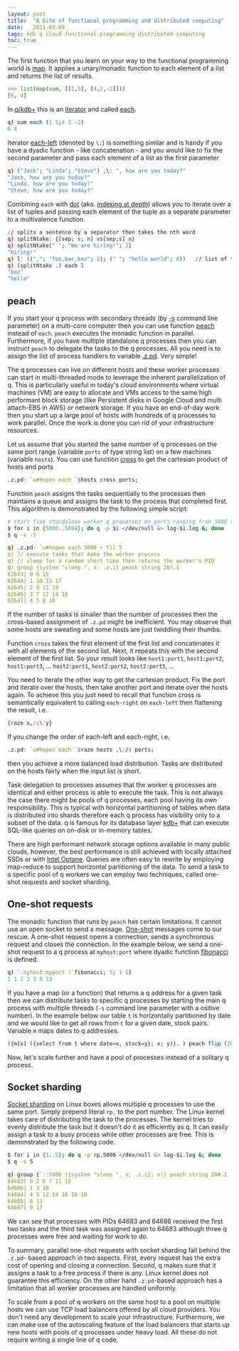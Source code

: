 ```yaml
---
layout: post
title:  "A bite of functional programming and distributed computing"
date:   2021-03-09
tags: kdb q cloud functional-programming distributed-computing
toc: true
---
```


The first function that you learn on your way to the functional programming world is [map](https://en.wikipedia.org/wiki/Map_(higher-order_function)). It applies a unary/monadic function to each element of a list and returns the list of results.

```python
>>> list(map(sum, [[1,5], [4,2,-2]]))
[6, 4]
```

In [q/kdb+](https://code.kx.com/q/) this is an [iterator](https://code.kx.com/q/ref/iterators/) and called [each](https://code.kx.com/q/ref/each/).

```q
q) sum each (1 5;4 2 -2)
6 4
```

Iterator [each-left](https://code.kx.com/q/ref/maps/#each-left-and-each-right) (denoted by `\:`) is something similar and is handy if you have a dyadic function - like concatenation - and you would like to fix the second parameter and pass each element of a list as the first parameter

```q
q) ("Jack"; "Linda"; "Steve") ,\: ", how are you today?"
"Jack, how are you today?"
"Linda, how are you today?"
"Steve, how are you today?"
```

Combining `each` with [dot](https://code.kx.com/q/ref/apply/#index) (aka. [indexing at depth](https://code.kx.com/q4m3/6_Functions/#653-indexing-at-depth)) allows you to iterate over a list of tuples and passing each element of the tuple as a separate parameter to a multivalence function.

```q
// splits a sentence by a separator then takes the nth word
q) splitNtake: {[sep; s; n] vs[sep;s] n}
q) splitNtake[" "; "We are hiring!"; 2]
"hiring!"
q) l: ((","; "foo,bar,baz"; 2); (" "; "hello world"; 0))   // list of triples
q) (splitNtake .) each l
"baz"
"hello"
```
## peach

If you start your q process with secondary threads (by [-s](https://code.kx.com/q/basics/cmdline/#-s-secondary-threads) command line parameter) on a multi-core computer then you can use function [peach](https://code.kx.com/q/ref/each/) instead of `each`. `peach` executes the monadic function in parallel. Furthermore, if you have multiple standalone q processes then you can instruct `peach` to delegate the tasks to the q processes. All you need is to assign the list of process handlers to variable [.z.pd](https://code.kx.com/q/ref/dotz/#zpd-peach-handles). Very simple!

The q processes can live on different hosts and these worker processes can start in multi-threaded mode to leverage the inherent parallelization of q. This is particularly useful in today's cloud environments where virtual machines (VM) are easy to allocate and VMs access to the same high performant block storage (like Persistent disks in Google Cloud and multi attach-EBS in AWS) or network storage. If you have an end-of-day work then you start up a large pool of hosts with hundreds of q processes to work parallel. Once the work is done you can rid of your infrastructure resources.

Let us assume that you started the same number of q processes on the same port range (variable `ports` of type string list) on a few machines (variable `hosts`). You can use function [cross](https://code.kx.com/q/ref/cross/) to get the cartesian product of hosts and ports

```q
.z.pd: `u#hopen each `$hosts cross ports;
```

Function `peach` assigns the tasks sequentially to the processes then maintains a queue and assigns the task to the process that completed first. This algorithm is demonstrated by the following simple script:

```bash
# start five standalone worker q processes on ports ranging from 5000 to 5004
$ for i in {5000..5004}; do q -p $i </dev/null &> log-$i.log &; done
$ q -s -5
```

```q
q) .z.pd: `u#hopen each 5000 + til 5
q) // execute tasks that make the worker process
q) // sleep for a random short time then returns the worker's PID
q) group {system "sleep ", x; .z.i} peach string 20?.1
62643| 0 6 15
62644| 1 10 13 17
62645| 2 9 11 19
62646| 3 7 12 14 18
62647| 4 5 8 16
```

If the number of tasks is smaller than the number of processes then the cross-based assignment of `.z.pd` might be inefficient. You may observe that some hosts are sweating and some hosts are just twiddling their thumbs.

Function `cross` takes the first element of the first list and concatenates it with all elements of the second list. Next, it repeats this with the second element of the first list. So your result looks like  `host1:port1`, `host1:port2`, `host1:port3`, ... `host2:port1`, `host2:port2`, `host2:port3`, ...

You need to iterate the other way to get the cartesian product. Fix the port and iterate over the hosts, then take another port and iterate over the hosts again. To achieve this you just need to recall that function cross is semantically equivalent to calling `each-right` on `each-left` then flattening the result, i.e.

```q
{raze x,/:\:y}
```

If you change the order of each-left and each-right, i.e.

```q
.z.pd: `u#hopen each `$raze hosts ,\:/: ports;
```

then you achieve a more balanced load distribution. Tasks are distributed on the hosts fairly when the input list is short.

Task delegation to processes assumes that the worker q processes are identical and either process is able to execute the task. This is not always the case there might be pools of q processes, each pool having its own responsibility. This is typical with horizontal partitioning of tables when data is distributed into shards therefore each q process has visibility only to a subset of the data. q is famous for its database layer [kdb+](https://code.kx.com/q4m3/14_Introduction_to_Kdb%2B/) that can execute SQL-like queries on on-disk or in-memory tables.

There are high performant network storage options available in many public clouds, however, the best performance is still achieved with locally attached SSDs or with [Intel Optane](https://code.kx.com/q/kb/optane/). Queries are often easy to rewrite by employing map-reduce to support horizontal partitioning of the data. To send a task to a specific pool of q workers we can employ two techniques, called one-shot requests and socket sharding.

## One-shot requests

The monadic function that runs by `peach` has certain limitations. It cannot use an open socket to send a message. [One-shot](https://code.kx.com/q/basics/ipc/#sync-request-get) messages come to our rescue. A one-shot request opens a connection, sends a synchronous request and closes the connection. In the example below, we send a one-shot request to a q process at `myhost:port` where dyadic function [fibonacci](https://code.kx.com/q4m3/1_Q_Shock_and_Awe/#112-example-fibonacci-numbers) is defined.

```q
q) `:myhost:myport (`fibonacci; 5; 1 1)
1 1 2 3 5 8 13
```

If you have a map (or a function) that returns a q address for a given task then we can distribute tasks to specific q processes by starting the main q process with multiple threads (`-s` command line parameter with a ositive number). In the example below our table `t` is horizontally partitioned by date and we would like to get all rows from `t` for a given date, stock pairs. Variable `m` maps dates to q addresses.

```q
({m[x] ({select from t where date=x, stock=y}; x; y)}. ) peach flip (2021.01.26 2020.02.24 2018.09.20; `GOOG`IBM`MSFT)
```

Now, let's scale further and have a pool of processes instead of a solitary q process.

## Socket sharding

[Socket sharding](https://code.kx.com/q/wp/socket-sharding/) on Linux boxes allows multiple q processes to use the same port. Simply prepend literal `rp,` to the port number. The Linux kernel takes care of distributing the task to the processes. The kernel tries to evenly distribute the task but it doesn't do it as efficiently as q. It can easily assign a task to a busy process  while other processes are free. This is demonstrated by the following code.

```bash
$ for i in {1..5}; do q -p rp,5000 </dev/null &> log-$i.log &; done
$ q -s 5
```

```q
q) group {`::5000 ({system "sleep ", x; .z.i}; x)} peach string 20#.1
64683| 0 2 6 7 11 15
64686| 1 3 10
64684| 4 5 12 14 16 18 19
64685| 8 13
64687| 9 17
```

We can see that processes with PIDs 64683 and 64686 received the first two tasks and the third task was assigned again to 64683 although three q processes were free and waiting for work to do.

To summary, parallel one-shot requests with socket sharding fall behind the `.z.pd`- based approach in two aspects. First, every request has the extra cost of opening and closing a connection. Second, q makes sure that it assigns a task to a free process if there is any. Linux kernel does not guarantee this efficiency. On the other hand `.z.pd`-based approach has a limitation that all worker processes are handled uniformly.

To scale from a pool of q workers on the same host to a pool on multiple hosts we can use TCP load balancers offered by all cloud providers. You don't need any development to scale your infrastructure. Furthermore, we can make use of the autoscaling feature of the load balancers that starts up new hosts with pools of q processes under heavy load. All these do not require writing a single line of q code.

